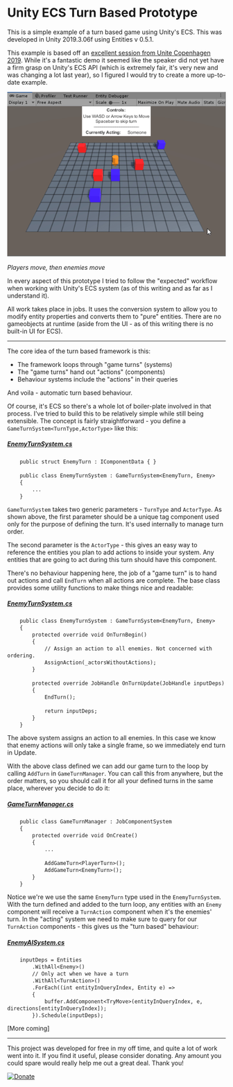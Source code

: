 # Unity ECS Turn Based Prototype

This is a simple example of a turn based game using Unity's ECS. This was developed in Unity 2019.3.06f using Entities v 0.5.1.

This example is based off an [excellent session from Unite Copenhagen 2019](https://www.youtube.com/watch?v=mL4qrt-15TE). While it's a fantastic demo it seemed like the speaker did not yet have a firm grasp on Unity's ECS API (which is extremely fair, it's very new and was changing a lot last year), so I figured I would try to create a more up-to-date example.

![](images/demo.gif)
 
*Players move, then enemies move*

In every aspect of this prototype I tried to follow the "expected" workflow when working with Unity's ECS system (as of this writing and as far as I understand it).

All work takes place in jobs. It uses the conversion system to allow you to modify entity properties and converts them to "pure" entities. There are no gameobjects at runtime (aside from the UI - as of this writing there is no built-in UI for ECS).

------

The core idea of the turn based framework is this:
* The framework loops through "game turns" (systems)
* The "game turns" hand out "actions" (components)
* Behaviour systems include the "actions" in their queries 

And voila - automatic turn based behaviour.

Of course, it's ECS so there's a whole lot of boiler-plate involved in that process. I've tried to build this to be relatively simple while still being extensible. The concept is fairly straightforward - you define a `GameTurnSystem<TurnType,ActorType>` like this:

##### [EnemyTurnSystem.cs](Assets/EnemyTurnSystem.cs)
```
    public struct EnemyTurn : IComponentData { }

    public class EnemyTurnSystem : GameTurnSystem<EnemyTurn, Enemy>
    {
        ...
    }

```

`GameTurnSystem` takes two generic parameters - `TurnType` and `ActorType`. As shown above, the first parameter should be a unique tag component used only for the purpose of defining the turn. It's used internally to manage turn order.

The second parameter is the `ActorType` - this gives an easy way to reference the entities you plan to add actions to inside your system. Any entities that are going to act during this turn should have this component.

There's no behaviour happening here, the job of a "game turn" is to hand out actions and call `EndTurn` when all actions are complete. The base class provides some utility functions to make things nice and readable:

##### [EnemyTurnSystem.cs](Assets/EnemyTurnSystem.cs)
```
    public class EnemyTurnSystem : GameTurnSystem<EnemyTurn, Enemy>
    {
        protected override void OnTurnBegin()
        {
            // Assign an action to all enemies. Not concerned with ordering.
            AssignAction(_actorsWithoutActions);
        }

        protected override JobHandle OnTurnUpdate(JobHandle inputDeps)
        {
            EndTurn();

            return inputDeps;
        }
    }

```

The above system assigns an action to all enemies.  In this case we know that enemy actions will only take a single frame, so we immediately end turn in Update.

With the above class defined we can add our game turn to the loop by calling `AddTurn` in `GameTurnManager`. You can call  this from anywhere, but the order matters, so you should call it for all your defined turns in the same place, wherever you decide to do it:

##### [GameTurnManager.cs](Assets/GameTurnManager.cs)
```
    public class GameTurnManager : JobComponentSystem
    {        
        protected override void OnCreate()
        {
            ...

            AddGameTurn<PlayerTurn>();
            AddGameTurn<EnemyTurn>();
        }
    }

```

Notice we're we use the same `EnemyTurn` type used in the `EnemyTurnSystem`. With the turn defined and added to the turn loop, any entities with an `Enemy` component will receive a `TurnAction` component when it's the enemies' turn. In the "acting" system we need to make sure to query for our `TurnAction` components - this gives us the "turn based" behaviour:

##### [EnemyAISystem.cs](Assets/Enemies/EnemyAISystem.cs)
```
    inputDeps = Entities
        .WithAll<Enemy>()
        // Only act when we have a turn
        .WithAll<TurnAction>()
        .ForEach((int entityInQueryIndex, Entity e) =>
        {
            buffer.AddComponent<TryMove>(entityInQueryIndex, e, directions[entityInQueryIndex]);
        }).Schedule(inputDeps);

```

[More coming]

-------

This project was developed for free in my off time, and quite a lot of work went into it. If you find it useful, please consider donating. Any amount you could spare would really help me out a great deal. Thank you!

[![Donate](https://img.shields.io/badge/Donate-PayPal-green.svg)](https://www.paypal.com/cgi-bin/webscr?cmd=_s-xclick&hosted_button_id=Y54CX7AXFKQXG)